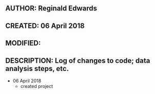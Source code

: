 ## AUTHOR: Reginald Edwards
## CREATED: 06 April 2018
## MODIFIED:
## DESCRIPTION: Log of changes to code; data analysis steps, etc.

* 06 April 2018
  - created project
